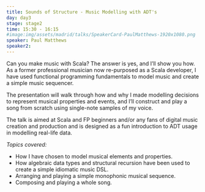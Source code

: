 ```yaml
---
title: Sounds of Structure - Music Modelling with ADT's
day: day3
stage: stage2
time: 15:30 - 16:15
#image:img/assets/madrid/talks/SpeakerCard-PaulMatthews-1920x1080.png
speaker: Paul Matthews
speaker2:
---
```


Can you make music with Scala? The answer is yes, and I’ll show you how. As a former professional musician now re-purposed as a Scala developer, I have used functional programming fundamentals to model music and create a simple music sequencer.

The presentation will walk through how and why I made modelling decisions to represent musical properties and events, and I’ll construct and play a song from scratch using single-note samples of my voice.

The talk is aimed at Scala and FP beginners and/or any fans of digital music creation and production and is designed as a fun introduction to ADT usage in modelling real-life data.

*Topics covered:*
* How I have chosen to model musical elements and properties.
* How algebraic data types and structural recursion have been used to create a simple idiomatic music DSL.
* Arranging and playing a simple monophonic musical sequence.
* Composing and playing a whole song.
